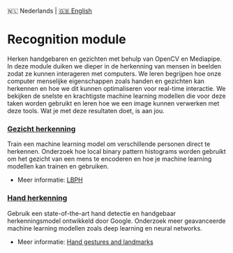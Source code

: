 🇳🇱 Nederlands | [🇬🇧 English](./README_en.md)

# Recognition module

Herken handgebaren en gezichten met behulp van OpenCV en Mediapipe.
In deze module duiken we dieper in de herkenning van mensen in beelden zodat ze kunnen interageren met computers.
We leren begrijpen hoe onze computer menselijke eigenschappen zoals handen en gezichten kan herkennen en hoe we dit kunnen optimaliseren voor real-time interactie.
We bekijken de snelste en krachtigste machine learning modellen die voor deze taken worden gebruikt en leren hoe we een image kunnen verwerken met deze tools.
Wat je met deze resultaten doet, is aan jou.  

### [Gezicht herkenning](https://github.com/vubir-projectEIT/Image_Processing/edit/main/Recognition/Face)

Train een machine learning model om verschillende personen direct te herkennen.
Onderzoek hoe local binary pattern histograms worden gebruikt om het gezicht van een mens te encoderen en hoe je machine learning modellen kan trainen en gebruiken.  

- Meer informatie: [LBPH](https://www.geeksforgeeks.org/face-recognition-with-local-binary-patterns-lbps-and-opencv/)
  
### [Hand herkenning](https://github.com/vubir-projectEIT/Image_Processing/edit/main/Recognition/Hand)

Gebruik een state-of-the-art hand detectie en handgebaar herkenningsmodel ontwikkeld door Google.
Onderzoek meer geavanceerde machine learning modellen zoals deep learning en neural networks.  

- Meer informatie: [Hand gestures and landmarks](https://ai.google.dev/edge/mediapipe/solutions/vision/gesture_recognizer/python)
